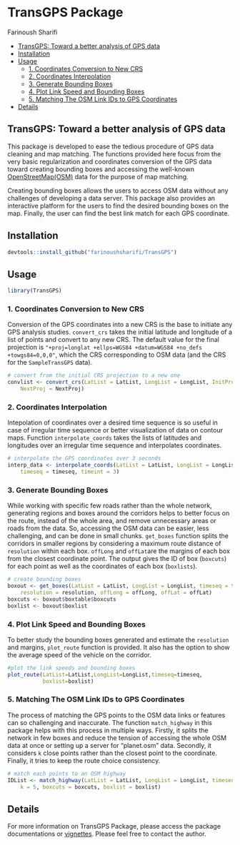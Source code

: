 TransGPS Package
================
Farinoush Sharifi

  - [TransGPS: Toward a better analysis of GPS
    data](#transgps-toward-a-better-analysis-of-gps-data)
  - [Installation](#installation)
  - [Usage](#usage)
      - [1. Coordinates Conversion to New
        CRS](#coordinates-conversion-to-new-crs)
      - [2. Coordinates Interpolation](#coordinates-interpolation)
      - [3. Generate Bounding Boxes](#generate-bounding-boxes)
      - [4. Plot Link Speed and Bounding
        Boxes](#plot-link-speed-and-bounding-boxes)
      - [5. Matching The OSM Link IDs to GPS
        Coordinates](#matching-the-osm-link-ids-to-gps-coordinates)
  - [Details](#details)

## TransGPS: Toward a better analysis of GPS data

This package is developed to ease the tedious procedure of GPS data
cleaning and map matching. The functions provided here focus from the
very basic regularization and coordinates conversion of the GPS data
toward creating bounding boxes and accessing the well-known
[OpenStreetMap(OSM)](https://www.openstreetmap.org) data for the purpose
of map matching.

Creating bounding boxes allows the users to access OSM data without any
challenges of developing a data server. This package also provides an
interactive platform for the users to find the desired bounding boxes on
the map. Finally, the user can find the best link match for each GPS
coordinate.

## Installation

``` r
devtools::install_github("farinoushsharifi/TransGPS")
```

## Usage

``` r
library(TransGPS)
```

### 1\. Coordinates Conversion to New CRS

Conversion of the GPS coordinates into a new CRS is the base to initiate
any GPS analysis studies. `convert_crs` takes the initial latitude and
longitude of a list of points and convert to any new CRS. The default
value for the final projection is `"+proj=longlat +ellps=WGS84
+datum=WGS84 +no_defs +towgs84=0,0,0"`, which the CRS corresponding to
OSM data (and the CRS for the `SampleTransGPS` data).

``` r
# convert from the initial CRS projection to a new one
convlist <- convert_crs(LatList = LatList, LongList = LongList, InitProj = InitProj, 
    NextProj = NextProj)
```

### 2\. Coordinates Interpolation

Intepolation of coordinates over a desired time sequence is so useful in
case of irregular time sequence or better visualization of data on
contour maps. Function `interpolate_coords` takes the lists of latitudes
and longitudes over an irregular time sequence and interpolates
coordinates.

``` r
# interpolate the GPS coordinates over 3 seconds
interp_data <- interpolate_coords(LatList = LatList, LongList = LongList, 
    timeseq = timeseq, timeint = 3)
```

### 3\. Generate Bounding Boxes

While working with specific few roads rather than the whole network,
generating regions and boxes around the corridors helps to better focus
on the route, instead of the whole area, and remove unnecessary areas or
roads from the data. So, accessing the OSM data can be easier, less
challenging, and can be done in small chunks. `get_boxes` function
splits the corridors in smaller regions by considering a maximum route
distance of `resolution` within each box. `offLong` and `offLat`are the
margins of each box from the closest coordinate point. The output gives
the ID of box (`boxcuts`) for each point as well as the coordinates of
each box (`boxlists`).

``` r
# create bounding boxes
boxout <- get_boxes(LatList = LatList, LongList = LongList, timeseq = timeseq, 
    resolution = resolution, offLong = offLong, offLat = offLat)
boxcuts <- boxout$boxtable$boxcuts
boxlist <- boxout$boxlist
```

### 4\. Plot Link Speed and Bounding Boxes

To better study the bounding boxes generated and estimate the
`resolution` and margins, `plot_route` function is provided. It also has
the option to show the average speed of the vehicle on the corridor.

``` r
#plot the link speeds and bounding boxes
plot_route(LatList=LatList,LongList=LongList,timeseq=timeseq,
           boxlist=boxlist)
```

### 5\. Matching The OSM Link IDs to GPS Coordinates

The process of matching the GPS points to the OSM data links or features
can so challenging and inaccurate. The function `match_highway` in this
package helps with this process in multiple ways. Firstly, it splits the
network in few boxes and reduce the tension of accessing the whole OSM
data at once or setting up a server for “planet.osm” data. Secondly, it
considers `k` close points rather than the closest point to the
coordinate. Finally, it tries to keep the route choice consistency.

``` r
# match each points to an OSM highway
IDList <- match_highway(LatList = LatList, LongList = LongList, timeseq = timeseq, 
    k = 5, boxcuts = boxcuts, boxlist = boxlist)
```

## Details

For more information on TransGPS Package, please access the package
documentations or
[vignettes](http://rpubs.com/farinoushsharifi/TransGPS). Please feel
free to contact the author.
